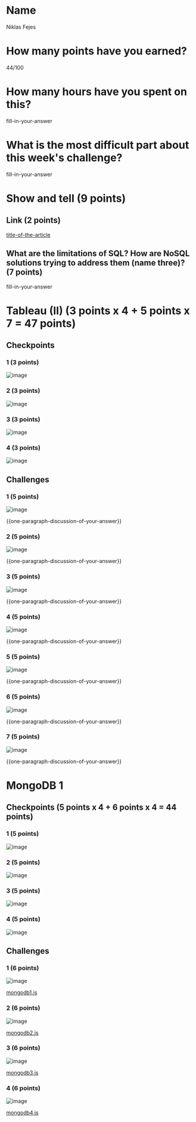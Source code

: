 # Name

Niklas Fejes

# How many points have you earned?

44/100

# How many hours have you spent on this?

fill-in-your-answer

# What is the most difficult part about this week's challenge?

fill-in-your-answer

# Show and tell (9 points)

## Link (2 points)

[title-of-the-article](http://link-to-an-article-comparing-nosql-and-sql)

## What are the limitations of SQL? How are NoSQL solutions trying to address them (name three)? (7 points)

fill-in-your-answer

# Tableau (II) (3 points x 4 + 5 points x 7 = 47 points)

## Checkpoints

### 1 (3 points)

![image](screenshots/tableau-checkpoint1.png?raw=true)

### 2 (3 points)

![image](screenshots/tableau-checkpoint2.png?raw=true)

### 3 (3 points)

![image](screenshots/tableau-checkpoint3.png?raw=true)

### 4 (3 points)

![image](screenshots/tableau-checkpoint4.png?raw=true)

## Challenges

### 1 (5 points)

![image](screenshots/tableau-challenge1.png?raw=true)

{{one-paragraph-discussion-of-your-answer}}

### 2 (5 points)

![image](screenshots/tableau-challenge2.png?raw=true)

{{one-paragraph-discussion-of-your-answer}}

### 3 (5 points)

![image](screenshots/tableau-challenge3.png?raw=true)

{{one-paragraph-discussion-of-your-answer}}

### 4 (5 points)

![image](screenshots/tableau-challenge4.png?raw=true)

{{one-paragraph-discussion-of-your-answer}}

### 5 (5 points)

![image](screenshots/tableau-challenge5.png?raw=true)

{{one-paragraph-discussion-of-your-answer}}

### 6 (5 points)

![image](screenshots/tableau-challenge6.png?raw=true)

{{one-paragraph-discussion-of-your-answer}}

### 7 (5 points)

![image](screenshots/tableau-challenge7.png?raw=true)

{{one-paragraph-discussion-of-your-answer}}


# MongoDB 1

## Checkpoints (5 points x 4 + 6 points x 4 = 44  points)

### 1 (5 points)

![image](screenshots/mongo-checkpoint0.png?raw=true)

### 2 (5 points)

![image](screenshots/mongo-checkpoint1.png?raw=true)

### 3 (5 points)

![image](screenshots/mongo-checkpoint2.png?raw=true)

### 4 (5 points)

![image](screenshots/mongo-checkpoint3.png?raw=true)

## Challenges


### 1 (6 points)

![image](screenshots/mongo-challenge1.png?raw=true)

[mongodb1.js](mongodb1.js)

### 2 (6 points)

![image](screenshots/mongo-challenge2a.png?raw=true)

[mongodb2.js](mongodb2.js)

### 3 (6 points)

![image](screenshots/mongo-challenge2b.png?raw=true)

[mongodb3.js](mongodb3.js)

### 4 (6 points)

![image](screenshots/mongo-challenge3.png?raw=true)

[mongodb4.js](mongodb4.js)

